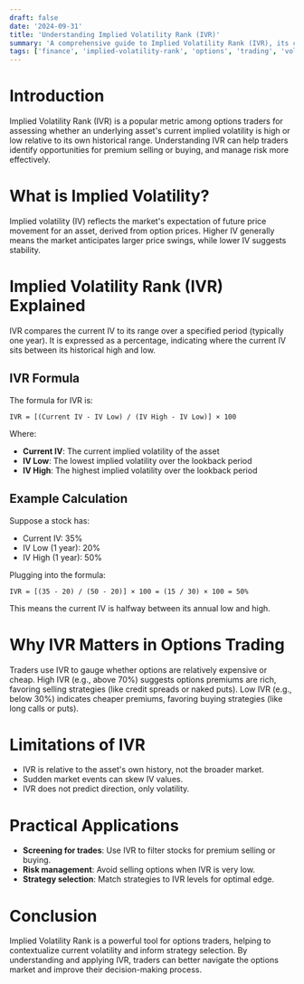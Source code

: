 ```yaml
---
draft: false
date: '2024-09-31'
title: 'Understanding Implied Volatility Rank (IVR)'
summary: 'A comprehensive guide to Implied Volatility Rank (IVR), its calculation, significance in options trading, and practical applications.'
tags: ['finance', 'implied-volatility-rank', 'options', 'trading', 'volatility']
---
```


# Introduction

Implied Volatility Rank (IVR) is a popular metric among options traders for assessing whether an underlying asset's current implied volatility is high or low relative to its own historical range. Understanding IVR can help traders identify opportunities for premium selling or buying, and manage risk more effectively.

# What is Implied Volatility?

Implied volatility (IV) reflects the market's expectation of future price movement for an asset, derived from option prices. Higher IV generally means the market anticipates larger price swings, while lower IV suggests stability.

# Implied Volatility Rank (IVR) Explained

IVR compares the current IV to its range over a specified period (typically one year). It is expressed as a percentage, indicating where the current IV sits between its historical high and low.

## IVR Formula

The formula for IVR is:

```
IVR = [(Current IV - IV Low) / (IV High - IV Low)] × 100
```

Where:

- **Current IV**: The current implied volatility of the asset
- **IV Low**: The lowest implied volatility over the lookback period
- **IV High**: The highest implied volatility over the lookback period

## Example Calculation

Suppose a stock has:

- Current IV: 35%
- IV Low (1 year): 20%
- IV High (1 year): 50%

Plugging into the formula:

```
IVR = [(35 - 20) / (50 - 20)] × 100 = (15 / 30) × 100 = 50%
```

This means the current IV is halfway between its annual low and high.

# Why IVR Matters in Options Trading

Traders use IVR to gauge whether options are relatively expensive or cheap. High IVR (e.g., above 70%) suggests options premiums are rich, favoring selling strategies (like credit spreads or naked puts). Low IVR (e.g., below 30%) indicates cheaper premiums, favoring buying strategies (like long calls or puts).

# Limitations of IVR

- IVR is relative to the asset's own history, not the broader market.
- Sudden market events can skew IV values.
- IVR does not predict direction, only volatility.

# Practical Applications

- **Screening for trades**: Use IVR to filter stocks for premium selling or buying.
- **Risk management**: Avoid selling options when IVR is very low.
- **Strategy selection**: Match strategies to IVR levels for optimal edge.

# Conclusion

Implied Volatility Rank is a powerful tool for options traders, helping to contextualize current volatility and inform strategy selection. By understanding and applying IVR, traders can better navigate the options market and improve their decision-making process.
